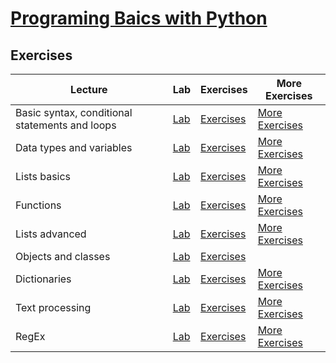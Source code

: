 # <a href="https://softuni.bg/trainings/3207/programming-basics-with-python-january-2021" >Programing Baics with Python</a>

## <h2>Exercises</h2>

| **Lecture**                                    | **Lab**                                                                                                                                                                                                                                                                           | **Exercises**                                                                                                                                                             | **More Exercises**                                                                                                                                                                              |
|------------------------------------------------|-----------------------------------------------------------------------------------------------------------------------------------------------------------------------------------------------------------------------------------------------------------------------------------|---------------------------------------------------------------------------------------------------------------------------------------------------------------------------|-------------------------------------------------------------------------------------------------------------------------------------------------------------------------------------------------|
| Basic syntax, conditional statements and loops | <a href="https://github.com/4um3n/SoftUni-Courses/tree/main/Programing-Fundamentals-With-Python/0-1-Basic-Syntax-Conditional-Statements-And-Loops/Lab">Lab</a>                                                                                                                    | <a href="https://github.com/4um3n/SoftUni-Courses/tree/main/Programing-Fundamentals-With-Python/0-1-Basic-Syntax-Conditional-Statements-And-Loops/Exercise">Exercises</a> | <a href="https://github.com/4um3n/SoftUni-Courses/tree/main/Programing-Fundamentals-With-Python/0-1-Basic-Syntax-Conditional-Statements-And-Loops/More-Exercise">More Exercises</a>             |
| Data types and variables                       | <a href="https://github.com/4um3n/SoftUni-Courses/tree/main/Programing-Fundamentals-With-Python/0-2-Data-Types-And-Variables/Lab">Lab</a>                                                                                                                                         | <a href="https://github.com/4um3n/SoftUni-Courses/tree/main/Programing-Fundamentals-With-Python/0-2-Data-Types-And-Variables/Exercise">Exercises</a>                      | <a href="https://github.com/4um3n/SoftUni-Courses/tree/main/Programing-Fundamentals-With-Python/0-2-Data-Types-And-Variables/More-Exercises">More Exercises</a>                                 |
| Lists basics                                   | <a href="https://github.com/4um3n/SoftUni-Courses/tree/main/Programing-Fundamentals-With-Python/0-3-Lists-Basics/Lab">Lab</a>                                                                                                                                                     | <a href="https://github.com/4um3n/SoftUni-Courses/tree/main/Programing-Fundamentals-With-Python/0-3-Lists-Basics/Exercise">Exercises</a>                                  | <a href="https://github.com/4um3n/SoftUni-Courses/tree/main/Programing-Fundamentals-With-Python/0-3-Lists-Basics/More-Exercise">More Exercises</a>                                              |
| Functions                                      | <a href="https://github.com/4um3n/SoftUni-Courses/tree/main/Programing-Fundamentals-With-Python/0-4-Functions/Lab">Lab</a>                                                                                                                                                        | <a href="https://github.com/4um3n/SoftUni-Courses/tree/main/Programing-Fundamentals-With-Python/0-4-Functions/Exercises">Exercises</a>                                    | <a href="https://github.com/4um3n/SoftUni-Courses/tree/main/Programing-Fundamentals-With-Python/0-4-Functions/More-Exercises">More Exercises</a>                                                |
| Lists advanced                                 | <a href="https://github.com/4um3n/SoftUni-Courses/tree/main/Programing-Fundamentals-With-Python/0-5-Lists-Advanced/Lab">Lab</a>                                                                                                                                                   | <a href="https://github.com/4um3n/SoftUni-Courses/tree/main/Programing-Fundamentals-With-Python/0-5-Lists-Advanced/Exercises">Exercises</a>                               | <a href="https://github.com/4um3n/SoftUni-Courses/tree/main/Programing-Fundamentals-With-Python/0-5-Lists-Advanced/More-Exercise">More Exercises</a>                                            | 
| Objects and classes                            | <a href="https://github.com/4um3n/SoftUni-Courses/tree/main/Programing-Fundamentals-With-Python/0-6-Object-And-Classes/Lab">Lab</a>                                                                                                                                               | <a href="https://github.com/4um3n/SoftUni-Courses/tree/main/Programing-Fundamentals-With-Python/0-6-Object-And-Classes/Exercises">Exercises</a>                           |                                                                                                                                                                                                 |
| Dictionaries                                   | <a href="https://github.com/4um3n/SoftUni-Courses/tree/main/Programing-Fundamentals-With-Python/0-7-Dictionaries/Lab">Lab</a>                                                                                                                                                     | <a href="https://github.com/4um3n/SoftUni-Courses/tree/main/Programing-Fundamentals-With-Python/0-7-Dictionaries/Exercises">Exercises</a>                                 | <a href="https://github.com/4um3n/SoftUni-Courses/tree/main/Programing-Fundamentals-With-Python/0-7-Dictionaries/More-Exercises">More Exercises</a>                                             |
| Text processing                                | <a href="https://github.com/4um3n/SoftUni-Courses/tree/main/Programing-Fundamentals-With-Python/0-8-Text-Processing/Lab">Lab</a>                                                                                                                                                  | <a href="https://github.com/4um3n/SoftUni-Courses/tree/main/Programing-Fundamentals-With-Python/0-8-Text-Processing/Exercises">Exercises</a>                              | <a href="https://github.com/4um3n/SoftUni-Courses/tree/main/Programing-Fundamentals-With-Python/0-8-Text-Processing/More-Exercises">More Exercises</a>                                          |
| RegEx                                          | <a href="https://github.com/4um3n/SoftUni-Courses/tree/main/Programing-Fundamentals-With-Python/0-9-RegEx/Lab">Lab</a>                                                                                                                                                            | <a href="https://github.com/4um3n/SoftUni-Courses/tree/main/Programing-Fundamentals-With-Python/0-9-RegEx/Exercises">Exercises</a>                                        | <a href="https://github.com/4um3n/SoftUni-Courses/tree/main/Programing-Fundamentals-With-Python/0-9-RegEx/More-Exercise">More Exercises</a>                                                     |
